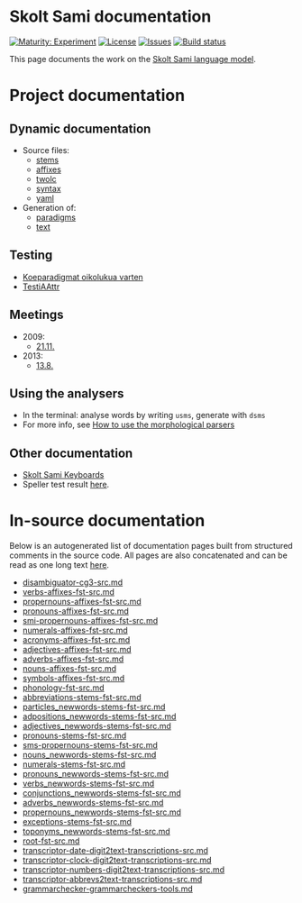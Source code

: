 # Skolt Sami documentation

[![Maturity: Experiment](https://img.shields.io/badge/Maturity-Experiment-black.svg)](https://giellalt.github.io/MaturityClassification.html)
[![License](https://img.shields.io/github/license/giellalt/lang-sms)](https://raw.githubusercontent.com/giellalt/lang-sms/main/LICENSE)
[![Issues](https://img.shields.io/github/issues/giellalt/lang-sms)](https://github.com/giellalt/lang-sms/issues)
[![Build status](https://github.com/giellalt/lang-sms/workflows/Speller%20CI+CD/badge.svg)](https://github.com/giellalt/lang-sms/actions)

This page documents the work on the [Skolt Sami language model](http://github.com/giellalt/lang-sms). 

# Project documentation

## Dynamic documentation

-   Source files:
    - [stems  ](https://github.com/giellalt/lang-sms/tree/main/src/fst/stems/)
    - [affixes](https://github.com/giellalt/lang-sms/tree/main/src/fst/affixes/)
    - [twolc  ](https://github.com/giellalt/lang-sms/tree/main/src/fst/phonology.twolc)
    - [syntax ](https://github.com/giellalt/lang-sms/tree/main/src/syntax/)
    - [yaml   ](https://github.com/giellalt/lang-sms/tree/main/testt/src/gt-norm-yamls/)
-   Generation of:  
    - [paradigms](http://giellatekno.uit.no/cgi/p-sms.fin.html)
    - [text](http://giellatekno.uit.no/cgi/d-sms.fin.html)

## Testing

-   [Koeparadigmat oikolukua varten](KaikkiGeneroidutParadigmat.md)
-   [TestiAAttr](testit/TestiAAttr.md)

## Meetings

-   2009:
    -   [21.11.](meetings/21112009.md)
-   2013:
    -    [13.8.](meetings/130826.md)

## Using the analysers

-   In the terminal: analyse words by writing `usms`, generate with
    `dsms`
-   For more info, see [How to use the morphological
    parsers](/tools/docu-sme-manual.html)

## Other documentation

- [Skolt Sami Keyboards](SkoltSamiKeyboards.md)
- Speller test result [here](speller-report.html).

# In-source documentation

Below is an autogenerated list of documentation pages built from structured comments in the source code. All pages are also concatenated and can be read as one long text [here](sms.md).
* [disambiguator-cg3-src.md](disambiguator-cg3-src.md)
* [verbs-affixes-fst-src.md](verbs-affixes-fst-src.md)
* [propernouns-affixes-fst-src.md](propernouns-affixes-fst-src.md)
* [pronouns-affixes-fst-src.md](pronouns-affixes-fst-src.md)
* [smi-propernouns-affixes-fst-src.md](smi-propernouns-affixes-fst-src.md)
* [numerals-affixes-fst-src.md](numerals-affixes-fst-src.md)
* [acronyms-affixes-fst-src.md](acronyms-affixes-fst-src.md)
* [adjectives-affixes-fst-src.md](adjectives-affixes-fst-src.md)
* [adverbs-affixes-fst-src.md](adverbs-affixes-fst-src.md)
* [nouns-affixes-fst-src.md](nouns-affixes-fst-src.md)
* [symbols-affixes-fst-src.md](symbols-affixes-fst-src.md)
* [phonology-fst-src.md](phonology-fst-src.md)
* [abbreviations-stems-fst-src.md](abbreviations-stems-fst-src.md)
* [particles_newwords-stems-fst-src.md](particles_newwords-stems-fst-src.md)
* [adpositions_newwords-stems-fst-src.md](adpositions_newwords-stems-fst-src.md)
* [adjectives_newwords-stems-fst-src.md](adjectives_newwords-stems-fst-src.md)
* [pronouns-stems-fst-src.md](pronouns-stems-fst-src.md)
* [sms-propernouns-stems-fst-src.md](sms-propernouns-stems-fst-src.md)
* [nouns_newwords-stems-fst-src.md](nouns_newwords-stems-fst-src.md)
* [numerals-stems-fst-src.md](numerals-stems-fst-src.md)
* [pronouns_newwords-stems-fst-src.md](pronouns_newwords-stems-fst-src.md)
* [verbs_newwords-stems-fst-src.md](verbs_newwords-stems-fst-src.md)
* [conjunctions_newwords-stems-fst-src.md](conjunctions_newwords-stems-fst-src.md)
* [adverbs_newwords-stems-fst-src.md](adverbs_newwords-stems-fst-src.md)
* [propernouns_newwords-stems-fst-src.md](propernouns_newwords-stems-fst-src.md)
* [exceptions-stems-fst-src.md](exceptions-stems-fst-src.md)
* [toponyms_newwords-stems-fst-src.md](toponyms_newwords-stems-fst-src.md)
* [root-fst-src.md](root-fst-src.md)
* [transcriptor-date-digit2text-transcriptions-src.md](transcriptor-date-digit2text-transcriptions-src.md)
* [transcriptor-clock-digit2text-transcriptions-src.md](transcriptor-clock-digit2text-transcriptions-src.md)
* [transcriptor-numbers-digit2text-transcriptions-src.md](transcriptor-numbers-digit2text-transcriptions-src.md)
* [transcriptor-abbrevs2text-transcriptions-src.md](transcriptor-abbrevs2text-transcriptions-src.md)
* [grammarchecker-grammarcheckers-tools.md](grammarchecker-grammarcheckers-tools.md)
